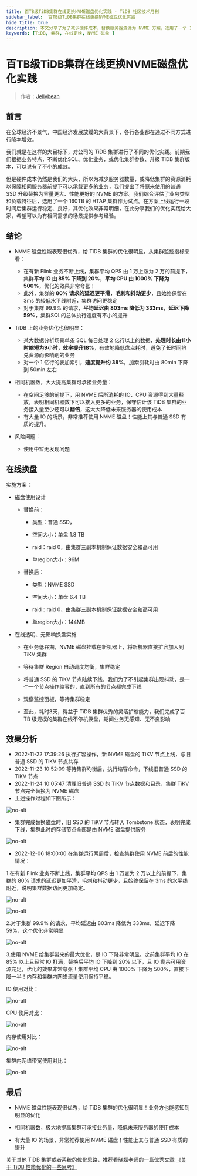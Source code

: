 ```yaml
---
title: 百TB级TiDB集群在线更换NVME磁盘优化实践 - TiDB 社区技术月刊
sidebar_label:  百TB级TiDB集群在线更换NVME磁盘优化实践
hide_title: true
description: 本文分享了为了减少硬件成本，替换服务器资源为 NVME 方案，选用了一个 160TB 的 HTAP 集群作为试点的实践。
keywords: [TiDB, 集群, 在线更换, NVME 磁盘 ]
---
```


# 百TB级TiDB集群在线更换NVME磁盘优化实践

> 作者：[Jellybean](https://tidb.net/u/Jellybean/answer)

## 前言

在全球经济不景气，中国经济发展放缓的大背景下，各行各业都在通过不同方式进行降本增效。

我们就是在这样的大目标下，对公司的 TiDB 集群进行了不同的优化实践。前期我们根据业务特点，不断优化SQL、优化业务，或优化集群参数、升级 TiDB 集群版本，可以说有了不小的成效。

但是硬件成本仍然是我们的大头，所以为减少服务器数量，或降低集群的资源消耗以保障相同服务器前提下可以承载更多的业务，我们提出了将原来使用的普通 SSD 升级替换为容量更大、性能更好的 NVME 的方案。我们综合评估了业务类型和负载特征后，选用了一个 160TB 的 HTAP 集群作为试点。在方案上线运行一段时间后集群运行稳定、良好，其优化效果非常明细，在此分享我们的优化实践给大家，希望可以为有相同需求的场景提供参考经验。

## 结论

- NVME 磁盘性能表现很优秀，给 TiDB 集群的优化很明显，从集群监控指标来看：

  - 在有新 Flink 业务不断上线，集群平均 QPS 由 1 万上涨为 2 万的前提下，集群**平均 IO 由 85% 下降到 20%**，**平均 CPU 由 1000% 下降为 500%**，优化的效果非常夸张！
  - 此外，集群的 **80% 请求的延迟更平滑，毛刺和抖动更少**，且始终保留在 3ms 的较低水平线附近，集群访问更稳定
  - 对于集群 99.9% 的请求，**平均延迟由 803ms 降低为 333ms，延迟下降 59%**，集群SQL的总体执行速度有不小的提升

- TiDB 上的业务优化也很明显：

  - 某大数据分析场景单条 SQL 每日处理 2 亿行以上的数据，**处理时长由11小时缩短为9小时，效率提升18%**，有效地降低盘点耗时，避免了长时间挤兑资源而影响别的业务
  - 对一个 1 亿行的表加索引，**速度提升约 38%**，加索引耗时由 80min 下降到 50min 左右

- 相同机器数，大大提高集群可承接业务量：

  - 在空间足够的前提下，用 NVME 后所消耗的 IO、CPU 资源得到大量释放，表明相同机器数下可以接入更多的业务，保守估计该 TiDB 集群的业务接入量至少还可以**翻倍**，这大大降低未来服务器的使用成本
  - 有大量 IO 的场景，非常推荐使用 NVME 磁盘！性能上其与普通 SSD 有质的提升。

- 风险问题：

  - 使用中暂无发现问题

## 在线换盘

实施方案：

- 磁盘使用设计

  - 替换前：

    - 类型：普通 SSD，

    - 空间大小：单盘 1.8 TB

    - raid：raid 0，由集群三副本机制保证数据安全和高可用

    - 单region大小：96M

  - 替换后：

    - 类型：NVME SSD

    - 空间大小：单盘 6.4 TB

    - raid：raid 0，由集群三副本机制保证数据安全和高可用

    - 单region大小：144MB

- 在线透明、无影响换盘实施

  - 在业务低谷期，NVME 磁盘挂载在新机器上，将新机器直接扩容加入到 TiKV 集群

  - 等待集群 Region 自动调度均衡，集群稳定

  - 将普通 SSD 的 TiKV 节点陆续下线，我们为了不引起集群出现抖动，是一个一个节点操作缩容的，直到所有的节点都完成下线

  - 观察监控面板，等待集群稳定

  - 至此，耗时3天，得益于 TiDB 集群优秀的灵活扩缩能力，我们完成了百 TB 级规模的集群在线不停机换盘，期间业务无感知、无不良影响

## 效果分析

- 2022-11-22 17:39:26 执行扩容操作，新 NVME 磁盘的 TiKV 节点上线，与旧普通 SSD 的 TiKV 节点共存
- 2022-11-23 10:52:09 等待集群均衡后，执行缩容命令，下线旧普通 SSD 的 TiKV 节点
- 2022-11-24 10:05:47 清理旧普通 SSD 的 TiKV 节点数据和目录，集群 TiKV 节点完全替换为 NVME 磁盘
- 上述操作过程如下图所示：

![no-alt](https://tidb-blog.oss-cn-beijing.aliyuncs.com/media/1-1671081613049.jpg)

- 集群完成替换磁盘时，旧 SSD 的 TiKV 节点转入 Tombstone 状态，表明完成下线，集群此时的存储节点全部是由 NVME 磁盘提供服务

![no-alt](https://tidb-blog.oss-cn-beijing.aliyuncs.com/media/2-1671081876778.jpg)

- 2022-12-06 18:00:00 在集群运行两周后，检查集群使用 NVME 前后的性能情况：

1.在有新 Flink 业务不断上线，集群平均 QPS 由 1 万变为 2 万以上的前提下，集群的 80% 请求的延迟更加平滑，毛刺和抖动更少，且始终保留在 3ms 的水平线附近，说明集群数据访问更加稳定。

![no-alt](https://tidb-blog.oss-cn-beijing.aliyuncs.com/media/3-1671082059260.png)

![no-alt](https://tidb-blog.oss-cn-beijing.aliyuncs.com/media/4-1671082068915.png)

2.对于集群 99.9% 的请求，平均延迟由 803ms 降低为 333ms，延迟下降 59%，这个优化非常明显

![no-alt](https://tidb-blog.oss-cn-beijing.aliyuncs.com/media/5-1671082110900.png)

3.使用 NVME  给集群带来的最大优化，是 IO 下降非常明显。之前集群平均 IO 在 85% 以上且经常 IO 打满，替换后平均 IO 下降到 20% 以下，且 IO 剩余可用资源充足，优化的效果非常夸张！集群平均 CPU 由 1000% 下降为 500%，直接下降一半！内存和集群内网络流量使用保持平稳。

IO 使用对比：

![no-alt](https://tidb-blog.oss-cn-beijing.aliyuncs.com/media/6-1671082323003.jpg)

CPU 使用对比：

![no-alt](https://tidb-blog.oss-cn-beijing.aliyuncs.com/media/7-1671082349277.jpg)

内存使用对比：

![no-alt](https://tidb-blog.oss-cn-beijing.aliyuncs.com/media/8-1671082365300.jpg)

集群内网络带宽使用对比：

![no-alt](https://tidb-blog.oss-cn-beijing.aliyuncs.com/media/9-1671082383056.jpg)

## 最后

- NVME 磁盘性能表现很优秀，给 TiDB 集群的优化很明显！业务方也能感知到明显的优化

- 相同机器数，极大地提高集群可承接业务量，降低未来服务器的使用成本

- 有大量 IO 的场景，非常推荐使用 NVME 磁盘！性能上其与普通 SSD 有质的提升

关于其他 TiDB 集群或者系统的优化思路，推荐看晓磊老师的一篇优秀文章 [《关于 TiDB 性能优化的一些思考》](https://tidb.net/blog/148f0422)
